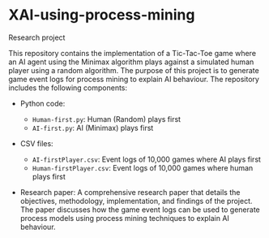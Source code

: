 # XAI-using-process-mining
Research project

This repository contains the implementation of a Tic-Tac-Toe game where an AI agent using the Minimax algorithm plays against a simulated human player using a random algorithm. The purpose of this project is to generate game event logs for process mining to explain AI behaviour. The repository includes the following components:

- Python code:
  - `Human-first.py`: Human (Random) plays first
  - `AI-first.py`: AI (Minimax) plays first
 
- CSV files:
  - `AI-firstPlayer.csv`: Event logs of 10,000 games where AI plays first
  - `Human-firstPlayer.csv`: Event logs of 10,000 games where human plays first
    
- Research paper:
   A comprehensive research paper that details the objectives, methodology, implementation, and findings of the project. The paper discusses how the game event logs can be 
   used to generate process models using process mining techniques to explain AI behaviour.
